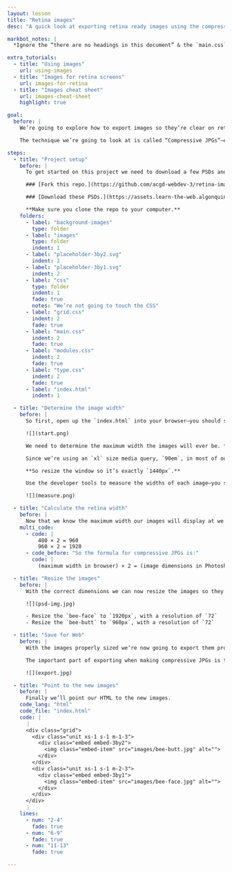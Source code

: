 ```yaml
---
layout: lesson
title: "Retina images"
desc: "A quick look at exporting retina ready images using the compressive JPG technique."

markbot_notes: |
  *Ignore the “there are no headings in this document” & the `main.css` is empty error messages—but fix everything else.*

extra_tutorials:
  - title: "Using images"
    url: using-images
  - title: "Images for retina screens"
    url: images-for-retina
  - title: "Images cheat sheet"
    url: images-cheat-sheet
    highlight: true

goal:
  before: |
    We’re going to explore how to export images so they’re clear on retina screens.

    The technique we’re going to look at is called “Compressive JPGs”—essentially we make them double the width and scale them down while significantly reducing the quality.

steps:
  - title: "Project setup"
    before: |
      To get started on this project we need to download a few PSDs and the code of a basic website.

      ### [Fork this repo.](https://github.com/acgd-webdev-3/retina-images-download/fork)

      ### [Download these PSDs.](https://assets.learn-the-web.algonquindesign.ca/web-dev-3/retina-images.zip)

      **Make sure you clone the repo to your computer.**
    folders:
      - label: "background-images"
        type: folder
      - label: "images"
        type: folder
        indent: 1
      - label: "placeholder-3by2.svg"
        indent: 2
      - label: "placeholder-3by1.svg"
        indent: 2
      - label: "css"
        type: folder
        indent: 1
        fade: true
        notes: "We’re not going to touch the CSS"
      - label: "grid.css"
        indent: 2
        fade: true
      - label: "main.css"
        indent: 2
        fade: true
      - label: "modules.css"
        indent: 2
        fade: true
      - label: "type.css"
        indent: 2
        fade: true
      - label: "index.html"
        indent: 1

  - title: "Determine the image width"
    before: |
      So first, open up the `index.html` into your browser—you should see two placeholder images.

      ![](start.png)

      We need to determine the maximum width the images will ever be. *But we first have to pick a maximum size we want to view the site at.*

      Since we’re using an `xl` size media query, `90em`, in most of our websites let’s use that as the upper limit.

      **So resize the window so it’s exactly `1440px`.**

      Use the developer tools to measure the widths of each image—you should get these sizes:

      ![](measure.png)

  - title: "Calculate the retina width"
    before: |
      Now that we know the maximum width our images will display at we take that width and double it:
    multi_code:
      - code: |
          480 × 2 = 960
          960 × 2 = 1920
      - code_before: "So the formula for compressive JPGs is:"
        code: |
          (maximum width in browser) × 2 = (image dimensions in Photoshop)

  - title: "Resize the images"
    before: |
      With the correct dimensions we can now resize the images so they match the retina width we want.

      ![](psd-img.jpg)

      - Resize the `bee-face` to `1920px`, with a resolution of `72`
      - Resize the `bee-butt` to `960px`, with a resolution of `72`

  - title: "Save for Web"
    before: |
      With the images properly sized we’re now going to export them properly with “Save for Web”.

      The important part of exporting when making compressive JPGs is to make the **quality really low**, 20% low. Since the images will be scaled down by the browser the quality degradation won’t be noticeable.

      ![](export.jpg)

  - title: "Point to the new images"
    before: |
      Finally we’ll point our HTML to the new images.
    code_lang: "html"
    code_file: "index.html"
    code: |
      ⋮
      <div class="grid">
        <div class="unit xs-1 s-1 m-1-3">
          <div class="embed embed-3by2">
            <img class="embed-item" src="images/bee-butt.jpg" alt="">
          </div>
        </div>
        <div class="unit xs-1 s-1 m-2-3">
          <div class="embed embed-3by1">
            <img class="embed-item" src="images/bee-face.jpg" alt="">
          </div>
        </div>
      </div>
      ⋮
    lines:
      - num: "2-4"
        fade: true
      - num: "6-9"
        fade: true
      - num: "11-13"
        fade: true

---
```

